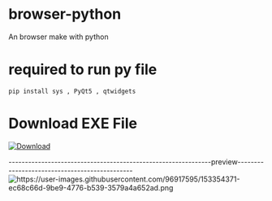 # browser-python
An browser make with python

# required to run py file
    pip install sys , PyQt5 , qtwidgets

# Download EXE File
<a href="https://github.com/proarafat/browser-python/raw/main/main%20exe/mysetup.exe">
         <img alt="Download" src="https://user-images.githubusercontent.com/96917595/153041118-c67359e3-190a-4747-9df7-70adb943a5e9.png"></a>
         


--------------------------------------------------------------preview----------------------------------------------
<img src="https://user-images.githubusercontent.com/96917595/153354371-ec68c66d-9be9-4776-b539-3579a4a652ad.png" alt="https://user-images.githubusercontent.com/96917595/153354371-ec68c66d-9be9-4776-b539-3579a4a652ad.png">

